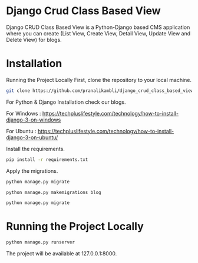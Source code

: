 
# Django Crud Class Based View
Django CRUD Class Based View is a Python-Django based CMS application where you can create (List View, Create View, Detail View, Update View and Delete View) for blogs.

# Installation

Running the Project Locally First, clone the repository to your local machine.
```bash
git clone https://github.com/pranalikambli/django_crud_class_based_view.git
```

For Python & Django Installation check our blogs.

For Windows : https://techpluslifestyle.com/technology/how-to-install-django-3-on-windows

For Ubuntu :  https://techpluslifestyle.com/technology/how-to-install-django-3-on-ubuntu/

Install the requirements.
```bash
pip install -r requirements.txt
```

Apply the migrations.
```bash
python manage.py migrate 
```
```bash
python manage.py makemigrations blog
```
```bash
python manage.py migrate
```
# Running the Project Locally
```bash
python manage.py runserver 
```
The project will be available at 127.0.0.1:8000.
